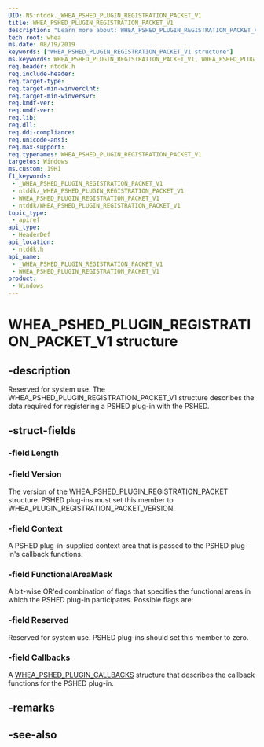 ```yaml
---
UID: NS:ntddk._WHEA_PSHED_PLUGIN_REGISTRATION_PACKET_V1
title: WHEA_PSHED_PLUGIN_REGISTRATION_PACKET_V1
description: "Learn more about: WHEA_PSHED_PLUGIN_REGISTRATION_PACKET_V1 structure"
tech.root: whea
ms.date: 08/19/2019
keywords: ["WHEA_PSHED_PLUGIN_REGISTRATION_PACKET_V1 structure"]
ms.keywords: WHEA_PSHED_PLUGIN_REGISTRATION_PACKET_V1, WHEA_PSHED_PLUGIN_REGISTRATION_PACKET_V1,
req.header: ntddk.h
req.include-header: 
req.target-type: 
req.target-min-winverclnt: 
req.target-min-winversvr: 
req.kmdf-ver: 
req.umdf-ver: 
req.lib: 
req.dll: 
req.ddi-compliance: 
req.unicode-ansi: 
req.max-support: 
req.typenames: WHEA_PSHED_PLUGIN_REGISTRATION_PACKET_V1
targetos: Windows
ms.custom: 19H1
f1_keywords:
 - _WHEA_PSHED_PLUGIN_REGISTRATION_PACKET_V1
 - ntddk/_WHEA_PSHED_PLUGIN_REGISTRATION_PACKET_V1
 - WHEA_PSHED_PLUGIN_REGISTRATION_PACKET_V1
 - ntddk/WHEA_PSHED_PLUGIN_REGISTRATION_PACKET_V1
topic_type:
 - apiref
api_type:
 - HeaderDef
api_location:
 - ntddk.h
api_name:
 - _WHEA_PSHED_PLUGIN_REGISTRATION_PACKET_V1
 - WHEA_PSHED_PLUGIN_REGISTRATION_PACKET_V1
product:
 - Windows
---
```


# WHEA_PSHED_PLUGIN_REGISTRATION_PACKET_V1 structure


## -description

Reserved for system use.
The WHEA_PSHED_PLUGIN_REGISTRATION_PACKET_V1 structure describes the data required for registering a PSHED plug-in with the PSHED.

## -struct-fields

### -field Length

### -field Version

The version of the WHEA_PSHED_PLUGIN_REGISTRATION_PACKET structure. PSHED plug-ins must set this member to WHEA_PLUGIN_REGISTRATION_PACKET_VERSION.

### -field Context

A PSHED plug-in-supplied context area that is passed to the PSHED plug-in's callback functions.

### -field FunctionalAreaMask

A bit-wise OR'ed combination of flags that specifies the functional areas in which the PSHED plug-in participates. Possible flags are:

### -field Reserved

Reserved for system use. PSHED plug-ins should set this member to zero.

### -field Callbacks

A <a href="/windows-hardware/drivers/ddi/ntddk/ns-ntddk-_whea_pshed_plugin_callbacks">WHEA_PSHED_PLUGIN_CALLBACKS</a> structure that describes the callback functions for the PSHED plug-in.

## -remarks

## -see-also


